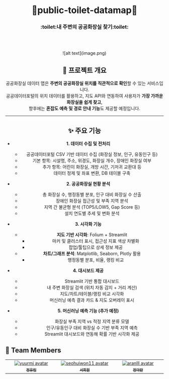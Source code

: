 # <div align=center>:gem:public-toilet-datamap:gem:</div>

  </h1>
  <h3><div align=center>:toilet:내 주변의 공공화장실 찾기:toilet:</div>
</h3>
</div>

<br><br>

<div align=center>
![alt text](image.png)

## 📌 프로젝트 개요

공공화장실 데이터 맵은 **주변의 공공화장실 위치를 직관적으로 확인**할 수 있는 서비스입니다.  
공공데이터포털의 위치 데이터를 활용하고, 지도 API와 연동하여 사용자가 **가장 가까운 화장실을 쉽게 찾고**,  
향후에는 **혼잡도 예측 및 경로 안내 기능**도 제공할 예정입니다.

---

## ✨ 주요 기능

- **1. 데이터 수집 및 전처리**

  - 공공데이터포털 CSV 기반 데이터 수집 (화장실 정보, 인구, 유동인구 등)
  - 기본 항목: 시설명, 주소, 위경도, 화장실 개수, 장애인 화장실 여부
  - 추가 항목: 어린이 화장실, 개방 시간, 기저귀 교환대 등
  - 데이터 정제 및 좌표 변환, DB 테이블 구축

- **2. 공공화장실 현황 분석**

  - 총 화장실 수, 행정동별 분포, 인구 대비 화장실 수 산출
  - 장애인 화장실 접근성 및 부족 지역 분석
  - 지역 간 불균형 분석 (TOP5/LOW5, Gap Score 등)
  - 설치 연도별 추세 및 변화 분석

- **3. 시각화 기능**

  - **지도 기반 시각화**: Folium + Streamlit
    - 마커 및 클러스터 표시, 접근성 지표 색상 차별화
    - 팝업/툴팁으로 상세 정보 제공
  - **차트/그래프 분석**: Matplotlib, Seaborn, Plotly 활용
    - 행정동별 분포, 비율, 랭킹 비교

- **4. 대시보드 제공**

  - Streamlit 기반 통합 대시보드
  - 내 주변 화장실 검색 (위치 자동 감지 + 거리 계산)
  - 지도/차트/테이블/랭킹 비교 시각화
  - 머신러닝 예측 결과 카드 & 지도 오버레이 표시

- **5. 머신러닝 예측 기능 (추가 예정)**
  - 화장실 부족 지역 vs 적정 지역 분류 모델
  - 인구/유동인구 대비 화장실 수 기반 부족 지역 예측
  - Streamlit 대시보드와 연동해 확률 기반 시각화 제공
  </div>

## 👋 Team Members

<table align="center">
  <tr>
    <td align="center" width="180">
      <a href="https://github.com/yuurmj">
        <img src="https://github.com/yuurmj.png?size=140" alt="yuurmj avatar" width="140" />
        <div><sub><b>정유림</b></sub></div>
      </a>
    </td>
    <td align="center" width="180">
      <a href="https://github.com/seohuiwon11">
        <img src="https://github.com/seohuiwon11.png?size=140" alt="seohuiwon11 avatar" width="140" />
        <div><sub><b>서희원</b></sub></div>
      </a>
    </td>
     <td align="center" width="180">
      <a href="https://github.com/USER3">
        <img src="https://github.com/aranlll.png?size=140" alt="aranlll avatar" width="140" />
        <div><sub><b>정아란</b></sub></div>
      </a>
    </td>
  </tr>
</table>
